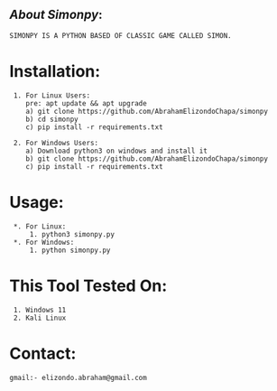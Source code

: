 ## ***About Simonpy***:
    SIMONPY IS A PYTHON BASED OF CLASSIC GAME CALLED SIMON.

# Installation:
     1. For Linux Users:
        pre: apt update && apt upgrade
        a) git clone https://github.com/AbrahamElizondoChapa/simonpy
        b) cd simonpy
        c) pip install -r requirements.txt
        
     2. For Windows Users:
        a) Download python3 on windows and install it
        b) git clone https://github.com/AbrahamElizondoChapa/simonpy
        c) pip install -r requirements.txt
     
# Usage:
     *. For Linux:
         1. python3 simonpy.py
     *. For Windows:
         1. python simonpy.py

 # This Tool Tested On:
     1. Windows 11
     2. Kali Linux
     
# Contact:
    gmail:- elizondo.abraham@gmail.com
     
